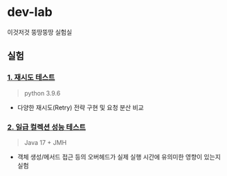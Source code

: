# dev-lab
이것저것 뚱땅뚱땅 실험실

## 실험
### [1. 재시도 테스트](https://github.com/han-chunsik/dev-lab/blob/main/python/retry-pattern-analysis/docs/2025_05_01_retry.md)
> python 3.9.6
- 다양한 재시도(Retry) 전략 구현 및 요청 분산 비교

### [2. 일급 컬렉션 성능 테스트](https://github.com/han-chunsik/dev-lab/blob/main/java-performance/src/jmh/java/firstclasscollection/docs/2025_05_05_FirstClassCollection.md)
> Java 17 + JMH  
- 객체 생성/메서드 접근 등의 오버헤드가 실제 실행 시간에 유의미한 영향이 있는지 실험 
